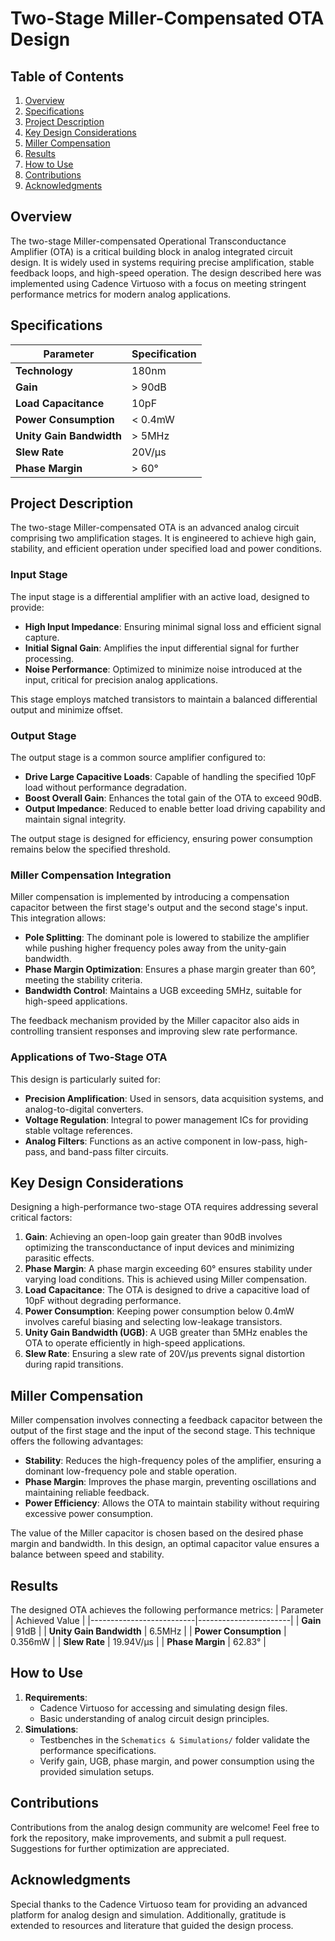 # Two-Stage Miller-Compensated OTA Design

## Table of Contents
1. [Overview](#overview)
2. [Specifications](#specifications)
3. [Project Description](#project-description)
4. [Key Design Considerations](#key-design-considerations)
5. [Miller Compensation](#miller-compensation)
6. [Results](#results)
7. [How to Use](#how-to-use)
8. [Contributions](#contributions)
9. [Acknowledgments](#acknowledgments)

## Overview
The two-stage Miller-compensated Operational Transconductance Amplifier (OTA) is a critical building block in analog integrated circuit design. It is widely used in systems requiring precise amplification, stable feedback loops, and high-speed operation. The design described here was implemented using Cadence Virtuoso with a focus on meeting stringent performance metrics for modern analog applications.

## Specifications
| Parameter                | Specification         |
|--------------------------|-----------------------|
| **Technology**           | 180nm                |
| **Gain**                 | > 90dB               |
| **Load Capacitance**     | 10pF                 |
| **Power Consumption**    | < 0.4mW              |
| **Unity Gain Bandwidth** | > 5MHz               |
| **Slew Rate**            | 20V/µs               |
| **Phase Margin**         | > 60°                |

## Project Description
The two-stage Miller-compensated OTA is an advanced analog circuit comprising two amplification stages. It is engineered to achieve high gain, stability, and efficient operation under specified load and power conditions.

### Input Stage
The input stage is a differential amplifier with an active load, designed to provide:
- **High Input Impedance**: Ensuring minimal signal loss and efficient signal capture.
- **Initial Signal Gain**: Amplifies the input differential signal for further processing.
- **Noise Performance**: Optimized to minimize noise introduced at the input, critical for precision analog applications.

This stage employs matched transistors to maintain a balanced differential output and minimize offset.

### Output Stage
The output stage is a common source amplifier configured to:
- **Drive Large Capacitive Loads**: Capable of handling the specified 10pF load without performance degradation.
- **Boost Overall Gain**: Enhances the total gain of the OTA to exceed 90dB.
- **Output Impedance**: Reduced to enable better load driving capability and maintain signal integrity.

The output stage is designed for efficiency, ensuring power consumption remains below the specified threshold.

### Miller Compensation Integration
Miller compensation is implemented by introducing a compensation capacitor between the first stage's output and the second stage's input. This integration allows:
- **Pole Splitting**: The dominant pole is lowered to stabilize the amplifier while pushing higher frequency poles away from the unity-gain bandwidth.
- **Phase Margin Optimization**: Ensures a phase margin greater than 60°, meeting the stability criteria.
- **Bandwidth Control**: Maintains a UGB exceeding 5MHz, suitable for high-speed applications.

The feedback mechanism provided by the Miller capacitor also aids in controlling transient responses and improving slew rate performance.

### Applications of Two-Stage OTA
This design is particularly suited for:
- **Precision Amplification**: Used in sensors, data acquisition systems, and analog-to-digital converters.
- **Voltage Regulation**: Integral to power management ICs for providing stable voltage references.
- **Analog Filters**: Functions as an active component in low-pass, high-pass, and band-pass filter circuits.

## Key Design Considerations
Designing a high-performance two-stage OTA requires addressing several critical factors:
1. **Gain**: Achieving an open-loop gain greater than 90dB involves optimizing the transconductance of input devices and minimizing parasitic effects.
2. **Phase Margin**: A phase margin exceeding 60° ensures stability under varying load conditions. This is achieved using Miller compensation.
3. **Load Capacitance**: The OTA is designed to drive a capacitive load of 10pF without degrading performance.
4. **Power Consumption**: Keeping power consumption below 0.4mW involves careful biasing and selecting low-leakage transistors.
5. **Unity Gain Bandwidth (UGB)**: A UGB greater than 5MHz enables the OTA to operate efficiently in high-speed applications.
6. **Slew Rate**: Ensuring a slew rate of 20V/µs prevents signal distortion during rapid transitions.

## Miller Compensation
Miller compensation involves connecting a feedback capacitor between the output of the first stage and the input of the second stage. This technique offers the following advantages:
- **Stability**: Reduces the high-frequency poles of the amplifier, ensuring a dominant low-frequency pole and stable operation.
- **Phase Margin**: Improves the phase margin, preventing oscillations and maintaining reliable feedback.
- **Power Efficiency**: Allows the OTA to maintain stability without requiring excessive power consumption.

The value of the Miller capacitor is chosen based on the desired phase margin and bandwidth. In this design, an optimal capacitor value ensures a balance between speed and stability.

## Results
The designed OTA achieves the following performance metrics:
| Parameter                | Achieved Value       |
|--------------------------|-----------------------|
| **Gain**                 | 91dB                 |
| **Unity Gain Bandwidth** | 6.5MHz               |
| **Power Consumption**    | 0.356mW              |
| **Slew Rate**            | 19.94V/µs            |
| **Phase Margin**         | 62.83°               |

## How to Use
1. **Requirements**:
   - Cadence Virtuoso for accessing and simulating design files.
   - Basic understanding of analog circuit design principles.
2. **Simulations**:
   - Testbenches in the `Schematics & Simulations/` folder validate the performance specifications.
   - Verify gain, UGB, phase margin, and power consumption using the provided simulation setups.

## Contributions
Contributions from the analog design community are welcome! Feel free to fork the repository, make improvements, and submit a pull request. Suggestions for further optimization are appreciated.

## Acknowledgments
Special thanks to the Cadence Virtuoso team for providing an advanced platform for analog design and simulation. Additionally, gratitude is extended to resources and literature that guided the design process.
